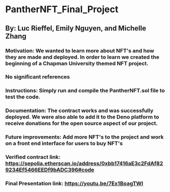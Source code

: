 # PantherNFT_Final_Project
## By: Luc Rieffel, Emily Nguyen, and Michelle Zhang

### Motivation: We wanted to learn more about NFT's and how they are made and deployed. In order to learn we created the beginning of a Chapman University themed NFT project. 

### No significant references

### Instructions: Simply run and compile the PantherNFT.sol file to test the code. 

### Documentation: The contract works and was successfully deployed. We were also able to add it to the Deno platform to receive donations for the open source aspect of our project.

### Future improvements: Add more NFT's to the project and work on a front end interface for users to buy NFT's

### Verified contract link: https://sepolia.etherscan.io/address/0xbb17416aE3c2FdAf829234Ef5466EEDf9bADC396#code

### Final Presentation link: https://youtu.be/7Ex1BoagTWI
